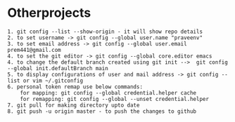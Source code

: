# Otherprojects

    1. git config --list --show-origin - it will show repo details
    2. to set username -> git config --global user.name "praveenv"
    3. to set email address -> git config --global user.email prem441@gmail.com
    4. to set the git editor -> git config --global core.editor emacs
    4. to change the default branch created using git init -->  git config --global init.defaultBranch main
    5. to display configurations of user and mail address -> git config --list or vim ~/.gitconfig
    6. personal token remap use below commands: 
        for mapping: git config --global credential.helper cache
        for remapping: git config --global --unset credential.helper
    7. git pull for making directory upto date
    8. git push -u origin master - to push the changes to github
        
